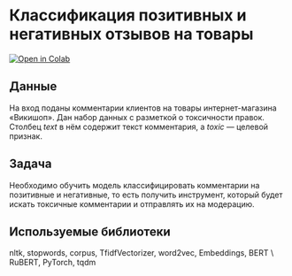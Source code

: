 # Классификация позитивных и негативных отзывов на товары
[![Open in Colab](https://colab.research.google.com/assets/colab-badge.svg)](https://colab.research.google.com/github/valentinatihova/DS_projects/blob/main/ml_for_text_classification/ml_for_text_classification.ipynb)
## Данные
На вход поданы комментарии клиентов на товары интернет-магазина «Викишоп». Дан набор данных с разметкой о токсичности правок. Столбец *text* в нём содержит текст комментария, а *toxic* — целевой признак.

## Задача
Необходимо обучить модель классифицировать комментарии на позитивные и негативные, то есть получить инструмент, который будет искать токсичные комментарии и отправлять их на модерацию.

## Используемые библиотеки
nltk, stopwords, corpus, TfidfVectorizer, word2vec, Embeddings, BERT \ RuBERT, PyTorch, tqdm
